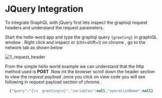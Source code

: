 
# JQuery Integration

To integrate GraphQL with jQuery first lets inspect the graphiql request headers and understand the request parameters.

Start the hello-word app and type the  graphql query `{greeting}` in graphiQL window . Right click and inspect or (ctrl+shift+I) on chrome , go to the network tab as shown below

![1_request_header](https://user-images.githubusercontent.com/9062443/44342005-4f327280-a4a7-11e8-87ff-8afd3bf3547e.png)

From the simple hello world example we can understand that the http method used is **POST** .Now int the browser scroll down the header section to view the *request payload* ,once you click on view code you will see following in request payload section of chrome .

```javascript
  {"query":"{\n  greeting\n}","variables":null,"operationName":null}

```

